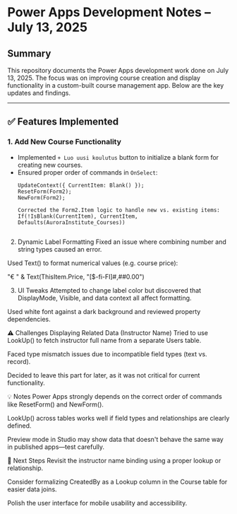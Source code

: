# Power Apps Development Notes – July 13, 2025

## Summary

This repository documents the Power Apps development work done on July 13, 2025. The focus was on improving course creation and display functionality in a custom-built course management app. Below are the key updates and findings.

---

## ✅ Features Implemented

### 1. Add New Course Functionality
- Implemented `+ Luo uusi koulutus` button to initialize a blank form for creating new courses.
- Ensured proper order of commands in `OnSelect`:
  ```powerapps
  UpdateContext({ CurrentItem: Blank() });
  ResetForm(Form2);
  NewForm(Form2);

  Corrected the Form2.Item logic to handle new vs. existing items:
  If(!IsBlank(CurrentItem), CurrentItem, Defaults(AuroraInstitute_Courses))


2. Dynamic Label Formatting
Fixed an issue where combining number and string types caused an error.

Used Text() to format numerical values (e.g. course price):

"€ " & Text(ThisItem.Price, "[$-fi-FI]#,##0.00")

3. UI Tweaks
Attempted to change label color but discovered that DisplayMode, Visible, and data context all affect formatting.

Used white font against a dark background and reviewed property dependencies.

⚠️ Challenges
Displaying Related Data (Instructor Name)
Tried to use LookUp() to fetch instructor full name from a separate Users table.

Faced type mismatch issues due to incompatible field types (text vs. record).

Decided to leave this part for later, as it was not critical for current functionality.

💡 Notes
Power Apps strongly depends on the correct order of commands like ResetForm() and NewForm().

LookUp() across tables works well if field types and relationships are clearly defined.

Preview mode in Studio may show data that doesn't behave the same way in published apps—test carefully.

📌 Next Steps
Revisit the instructor name binding using a proper lookup or relationship.

Consider formalizing CreatedBy as a Lookup column in the Course table for easier data joins.

Polish the user interface for mobile usability and accessibility.